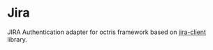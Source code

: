 # Jira

JIRA Authentication adapter for octris framework based on [jira-client](https://github.com/cpliakas/jira-client) library.
